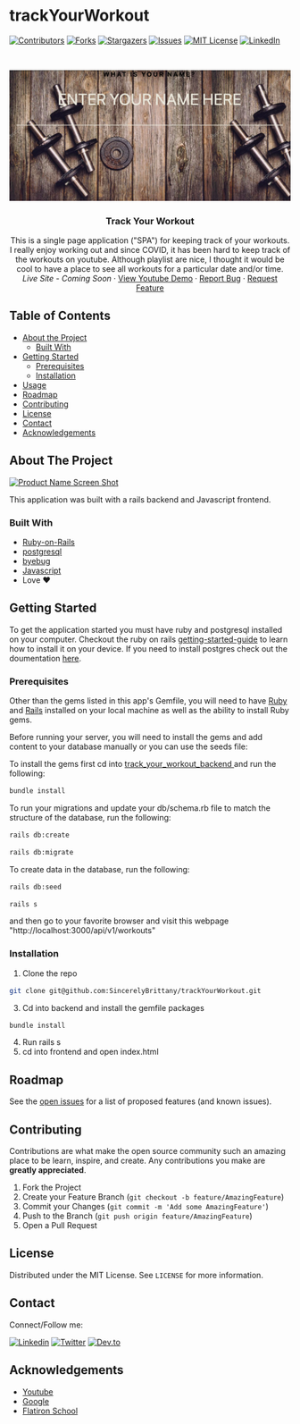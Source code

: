 # trackYourWorkout
[![Contributors][contributors-shield]][contributors-url]
[![Forks][forks-shield]][forks-url]
[![Stargazers][stars-shield]][stars-url]
[![Issues][issues-shield]][issues-url]
[![MIT License][license-shield]][license-url]
[![LinkedIn][linkedin-shield]][linkedin-url]



<!-- PROJECT LOGO -->
<br />
<p align="center">
  <a href="https://www.example.com/">
    <img src="https://github.com/SincerelyBrittany/trackYourWorkout/blob/master/track-your-workout-frontend/styles/workout_img.png" alt="Logo" >
  </a>

  <h3 align="center"> Track Your Workout</h3>

  <p align="center">
    This is a single page application ("SPA") for keeping track of your workouts. I really enjoy working out and since COVID, it has been hard to keep track of the workouts on youtube. Although playlist are nice, I thought it would be cool to have a place to see all workouts for a particular date and/or time.
    <br />
    <!-- <a href="https://www.example.com/"><strong>Explore the docs »</strong></a>
    <br />
    <br />-->
    <i> <a href=""> </a>Live Site - Coming Soon </i>
    ·
    <a href="https://www.youtube.com/watch?v=yA5mG-l8TuA&ab_channel=BuildWithBrittany">View Youtube Demo</a> 
    ·
    <a href="https://github.com/SincerelyBrittany//trackYourWorkout/issues">Report Bug</a>
    ·
    <a href="https://github.com/SincerelyBrittany//trackYourWorkout/issues">Request Feature</a> 
  </p>
</p>



<!-- TABLE OF CONTENTS -->
## Table of Contents

* [About the Project](#about-the-project)
  * [Built With](#built-with)
* [Getting Started](#getting-started)
  * [Prerequisites](#prerequisites)
  * [Installation](#installation)
* [Usage](#usage)
* [Roadmap](#roadmap)
* [Contributing](#contributing)
* [License](#license)
* [Contact](#contact)
* [Acknowledgements](#acknowledgements)



<!-- ABOUT THE PROJECT -->
## About The Project

[![Product Name Screen Shot][product-screenshot]](https://www.example.com/)

This application was built with a rails backend and Javascript frontend. 

### Built With
* [Ruby-on-Rails](https://guides.rubyonrails.org/)
* [postgresql](https://www.postgresql.org/)
* [byebug](https://rubygems.org/gems/byebug/versions/9.0.6)
* [Javascript](https://developer.mozilla.org/en-US/docs/Web/JavaScript)
*  Love ❤️


<!-- GETTING STARTED -->
## Getting Started

To get the application started you must have ruby and postgresql installed on your computer. Checkout the ruby on rails [getting-started-guide](https://guides.rubyonrails.org/v5.0/getting_started.html) to learn how to install it on your device. If you need to install postgres check out the doumentation [here](https://www.postgresql.org/about/).

### Prerequisites
Other than the gems listed in this app's Gemfile, you will need to have [Ruby](https://www.ruby-lang.org/en/downloads/) and [Rails](https://guides.rubyonrails.org/v5.0/getting_started.html) installed on your local machine as well as the ability to install Ruby gems.

Before running your server, you will need to install the gems and add content to your database manually or you can use the seeds file:

To install the gems first cd into <a href="https://github.com/SincerelyBrittany/track_your_workout_backend"> track_your_workout_backend </a> and run the following:

```sh
bundle install
```

To run your migrations and update your db/schema.rb file to match the structure of the database, run the following:

```sh
rails db:create
```

```sh
rails db:migrate
```

To create data in the database, run the following:
```sh
rails db:seed
```

```sh
rails s
```
and then go to your favorite browser and visit this webpage "http://localhost:3000/api/v1/workouts" 

### Installation

1. Clone the repo
```sh
git clone git@github.com:SincerelyBrittany/trackYourWorkout.git
```
3. Cd into backend and install the gemfile packages
```sh
bundle install
```
4. Run rails s
5. cd into frontend and open index.html


<!-- USAGE EXAMPLES -->
<!-- ## Usage

Use this space to show useful examples of how a project can be used. Additional screenshots, code examples and demos work well in this space. You may also link to more resources.

_For more examples, please refer to the [Documentation](https://example.com)_

 -->

<!-- ROADMAP -->
## Roadmap

See the [open issues](https://github.com/SincerelyBrittany//trackYourWorkout/issues) for a list of proposed features (and known issues).



<!-- CONTRIBUTING -->
## Contributing

Contributions are what make the open source community such an amazing place to be learn, inspire, and create. Any contributions you make are **greatly appreciated**.

1. Fork the Project
2. Create your Feature Branch (`git checkout -b feature/AmazingFeature`)
3. Commit your Changes (`git commit -m 'Add some AmazingFeature'`)
4. Push to the Branch (`git push origin feature/AmazingFeature`)
5. Open a Pull Request

<!-- LICENSE -->
## License

Distributed under the MIT License. See `LICENSE` for more information.

## Contact
Connect/Follow me:

[![Linkedin][linkedin-shield]][linkedin-url]
[![Twitter][twitter-shield]][twitter-url]
[![Dev.to][dev-to-shield]][dev-to-url]


<!-- ACKNOWLEDGEMENTS -->
## Acknowledgements
* [Youtube](https://youtube.com)
* [Google](https://google.com)
* [Flatiron School](https://flatironschool.com/)


<!-- MARKDOWN LINKS & IMAGES -->
<!-- https://www.markdownguide.org/basic-syntax/#reference-style-links -->
[contributors-shield]: https://img.shields.io/github/contributors/SincerelyBrittany//trackYourWorkout.svg?style=flat-square
[contributors-url]: https://github.com/SincerelyBrittany/trackYourWorkout/graphs/contributors
[forks-shield]: https://img.shields.io/github/forks/SincerelyBrittany//trackYourWorkout.svg?style=flat-square
[forks-url]: https://github.com/SincerelyBrittany//trackYourWorkout/network/members
[stars-shield]: https://img.shields.io/github/stars/SincerelyBrittany//trackYourWorkout.svg?style=flat-square
[stars-url]: https://github.com/SincerelyBrittany/trackYourWorkout/stargazers
[issues-shield]: https://img.shields.io/github/issues/SincerelyBrittany//trackYourWorkout.svg?style=flat-square
[issues-url]: https://github.com/SincerelyBrittany/trackYourWorkout/issues
[license-shield]: https://img.shields.io/github/license/SincerelyBrittany/trackYourWorkout.svg?style=flat-square
[license-url]: https://github.com/SincerelyBrittany/trackYourWorkout/blob/master/LICENSE
[linkedin-shield]: https://img.shields.io/badge/-LinkedIn-black.svg?style=flat-square&logo=linkedin&colorB=555
[linkedin-url]: https://www.linkedin.com/in/sincerelybrittany/
[twitter-shield]:https://img.shields.io/twitter/url?style=social&url=https%3A%2F%2Ftwitter.com%2FSincerelyBrittt
[twitter-url]: https://twitter.com/SincerelyBrittt
[dev-to-url]: https://dev.to/sincerelybrittany
[dev-to-shield]:https://img.shields.io/badge/-Dev.to-black.svg?style=flat-square&logo=dev.to&colorB=555
[product-screenshot]: https://github.com/SincerelyBrittany/trackYourWorkout/blob/fix-search/track-your-workout-frontend/styles/workout_gif.gif
